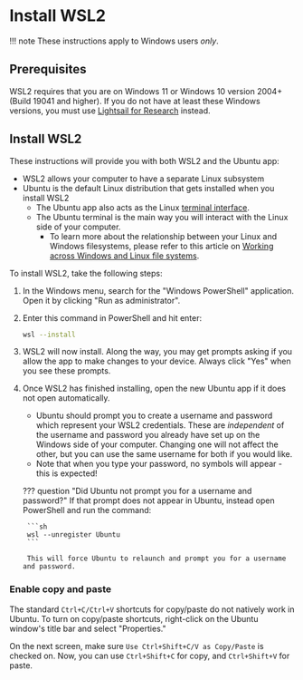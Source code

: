
# Install WSL2

!!! note
    These instructions apply to Windows users _only_.


## Prerequisites

WSL2 requires that you are on Windows 11 or Windows 10 version 2004+ (Build 19041 and higher).
If you do not have at least these Windows versions, you must use [Lightsail for Research](../software-platforms/aws/index.md#lightsail-for-research-virtual-computing-with-aws) instead.


## Install WSL2

These instructions will provide you with both WSL2 and the Ubuntu app:

- WSL2 allows your computer to have a separate Linux subsystem
- Ubuntu is the default Linux distribution that gets installed when you install WSL2
    - The Ubuntu app also acts as the Linux [terminal interface](../software-platforms/general-tools/using-the-terminal.md).
    - The Ubuntu terminal is the main way you will interact with the Linux side of your computer.
      - To learn more about the relationship between your Linux and Windows filesystems, please refer to this article on [Working across Windows and Linux file systems](https://learn.microsoft.com/en-us/windows/wsl/filesystems).

To install WSL2, take the following steps:

1. In the Windows menu, search for the "Windows PowerShell" application.
Open it by clicking "Run as administrator".

1. Enter this command in PowerShell and hit enter:

    ```sh
    wsl --install
    ```

2. WSL2 will now install.
Along the way, you may get prompts asking if you allow the app to make changes to your device.
Always click "Yes" when you see these prompts.

1. Once WSL2 has finished installing, open the new Ubuntu app if it does not open automatically.
    - Ubuntu should prompt you to create a username and password which represent your WSL2 credentials.
      These are _independent_ of the username and password you already have set up on the Windows side of your computer.
      Changing one will not affect the other, but you can use the same username for both if you would like.
    - Note that when you type your password, no symbols will appear - this is expected!

    ??? question "Did Ubuntu not prompt you for a username and password?"
        If that prompt does not appear in Ubuntu, instead open PowerShell and run the command:

        ```sh
        wsl --unregister Ubuntu
        ```

        This will force Ubuntu to relaunch and prompt you for a username and password.

### Enable copy and paste

The standard `Ctrl+C/Ctrl+V` shortcuts for copy/paste do not natively work in Ubuntu.
To turn on copy/paste shortcuts, right-click on the Ubuntu window's title bar and select "Properties."

On the next screen, make sure `Use Ctrl+Shift+C/V as Copy/Paste` is checked on.
Now, you can use `Ctrl+Shift+C` for copy, and `Ctrl+Shift+V` for paste.

